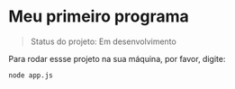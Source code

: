 <h1> Meu primeiro programa</h1>

> Status do projeto: Em desenvolvimento

Para rodar essse projeto na sua máquina, por favor, digite:
```
node app.js
```
